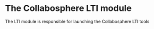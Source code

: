 # The Collabosphere LTI module

The LTI module is responsible for launching the Collabosphere LTI tools